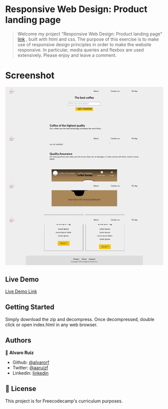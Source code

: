 # Responsive Web Design: Product landing page

> Welcome my project "Responsive Web Design: Product landing page"  [link](https://thenextweb.com/) , built with html and css. 
The purpose of this exercise is to make use of responsive design principles in order to make the website responsive. In particular, media queries and flexbox are used extensively.
Please enjoy and leave a comment.

# Screenshot

![screenshot](./images/screenshot.jpeg)

## Live Demo
[Live Demo Link]()

## Getting Started

Simply download the zip and decompress. Once decompressed, double click or open index.html in any web browser. 

## Authors

👤 **Alvaro Ruiz**

- Github: [@alvarorf](https://github.com/alvarorf)
- Twitter: [@aaruizf](https://twitter.com/aaruizf)
- Linkedin: [linkedin](https://www.linkedin.com/in/alvaro-r-22810915a/)


## 📝 License

This project is for Freecodecamp's curriculum purposes.